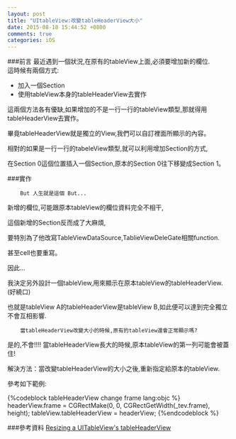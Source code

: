 ```yaml
---
layout: post
title: "UItableView:改變tableHeaderView大小"
date: 2015-08-18 15:44:52 +0800
comments: true
categories: iOS
---
```

###前言
最近遇到一個狀況,在原有的tableView上面,必須要增加新的欄位.  
這時候有兩個方式:  

* 加入一個Section
* 使用tableView本身的tableHeaderView去實作

這兩個方法各有優缺,如果增加的不是一行一行的tableView類型,那就得用tableHeaderView去實作。

畢竟tableHeaderView就是獨立的View,我們可以自訂裡面所顯示的內容。

相對的如果是一行一行的tabeleView類型,就可以利用增加Section的方式,  

在Section 0這個位置插入一個Section,原本的Section 0往下移變成Section 1。

###實作

		But 人生就是這個 But...		
新增的欄位,可能跟原本tableView的欄位資料完全不相干,  

這個新增的Section反而成了大麻煩,  

要特別為了他改寫TableViewDataSource,TablieViewDeleGate相關function.

甚至cell也要重寫。

因此...  

我決定另外設計一個tableView,用來顯示在原本tableView的tableHeaderView.(好繞口)  

也就是tableView A的tableHeaderView是tableView B,如此便可以達到完全獨立不會互相影響.

		當tableHeaderView改變大小的時候,原有的tableView還會正常顯示嗎?  
是的,不會!!!! 當tableHeaderView長大的時候,原本tableView的第一列可能會被蓋住!  

解決方法：當改變tableHeaderView的大小之後,重新指定給原本的tableView.

參考如下範例:  

{%codeblock tableHeaderView change frame lang:objc %}
headerView.frame = CGRectMake(0, 0, CGRectGetWidth(_tev.frame), height);
tableView.tableHeaderView = headerView;
{%endcodeblock %}

###參考資料
<a href=https://davidjhinson.wordpress.com/2009/03/24/resizing-a-uitableviews-tableheaderview/>Resizing a UITableView's tableHeaderView</a>